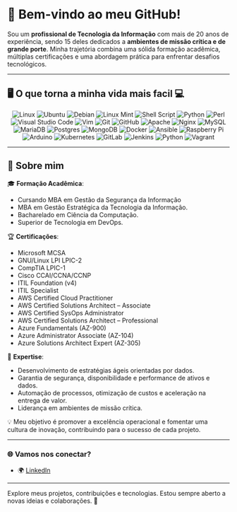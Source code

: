# 👋 Bem-vindo ao meu GitHub!

Sou um **profissional de Tecnologia da Informação** com mais de 20 anos de experiência, sendo 15 deles dedicados a **ambientes de missão crítica e de grande porte**. Minha trajetória combina uma sólida formação acadêmica, múltiplas certificações e uma abordagem prática para enfrentar desafios tecnológicos.

---

## 🖥️ O que torna a minha vida mais facil 💻

<div align="center">
  <img src="https://img.shields.io/badge/Linux-FCC624?style=for-the-badge&logo=linux&logoColor=black" alt="Linux" />
  <img src="https://img.shields.io/badge/Ubuntu-E95420?style=for-the-badge&logo=ubuntu&logoColor=white" alt="Ubuntu" />
  <img src="https://img.shields.io/badge/Debian-A81D33?style=for-the-badge&logo=debian&logoColor=white" alt="Debian" />
  <img src="https://img.shields.io/badge/Linux%20Mint-87CF3E?style=for-the-badge&logo=linux-mint&logoColor=white" alt="Linux Mint" />
  <img src="https://img.shields.io/badge/Shell_Script-FFD700?style=for-the-badge&logo=gnu-bash&logoColor=black" alt="Shell Script" />
  <img src="https://img.shields.io/badge/Python-3776AB?style=for-the-badge&logo=python&logoColor=white" alt="Python" />
  <img src="https://img.shields.io/badge/Perl-39457E?style=for-the-badge&logo=perl&logoColor=white" alt="Perl" />
  <img src="https://img.shields.io/badge/VSCode-007ACC?style=for-the-badge&logo=visual-studio-code&logoColor=white" alt="Visual Studio Code" />
  <img src="https://img.shields.io/badge/Vim-019733?style=for-the-badge&logo=vim&logoColor=white" alt="Vim" />
  <img src="https://img.shields.io/badge/Git-F05032?style=for-the-badge&logo=git&logoColor=white" alt="Git" />
  <img src="https://img.shields.io/badge/GitHub-181717?style=for-the-badge&logo=github&logoColor=white" alt="GitHub" />
  <img src="https://img.shields.io/badge/Apache-D22128?style=for-the-badge&logo=apache&logoColor=white" alt="Apache" />
  <img src="https://img.shields.io/badge/Nginx-269539?style=for-the-badge&logo=nginx&logoColor=white" alt="Nginx" />
  <img src="https://img.shields.io/badge/MySQL-4479A1?style=for-the-badge&logo=mysql&logoColor=white" alt="MySQL" />
  <img src="https://img.shields.io/badge/MariaDB-003545?style=for-the-badge&logo=mariadb&logoColor=white" alt="MariaDB" />
  <img src="https://img.shields.io/badge/Postgres-4169E1?style=for-the-badge&logo=postgresql&logoColor=white" alt="Postgres" />
  <img src="https://img.shields.io/badge/MongoDB-47A248?style=for-the-badge&logo=mongodb&logoColor=white" alt="MongoDB" />
  <img src="https://img.shields.io/badge/Docker-2496ED?style=for-the-badge&logo=docker&logoColor=white" alt="Docker" />
  <img src="https://img.shields.io/badge/Ansible-EE0000?style=for-the-badge&logo=ansible&logoColor=white" alt="Ansible" />
  <img src="https://img.shields.io/badge/Raspberry%20Pi-A22846?style=for-the-badge&logo=raspberry-pi&logoColor=white" alt="Raspberry Pi" />
  <img src="https://img.shields.io/badge/Arduino-00979D?style=for-the-badge&logo=arduino&logoColor=white" alt="Arduino" />
  <img src="https://img.shields.io/badge/Kubernetes-326CE5?style=for-the-badge&logo=kubernetes&logoColor=white" alt="Kubernetes" />
  <img src="https://img.shields.io/badge/GitLab-FC6D26?style=for-the-badge&logo=gitlab&logoColor=white" alt="GitLab" />
  <img src="https://img.shields.io/badge/Jenkins-D24939?style=for-the-badge&logo=jenkins&logoColor=white" alt="Jenkins" />
  <img src="https://img.shields.io/badge/Python-3776AB?style=for-the-badge&logo=python&logoColor=white" alt="Python" />
  <img src="https://img.shields.io/badge/Vagrant-1563FF?style=for-the-badge&logo=vagrant&logoColor=white" alt="Vagrant" />
</div>

---

## 🌟 Sobre mim

🎓 **Formação Acadêmica**:
- Cursando MBA em Gestão da Segurança da Informação
- MBA em Gestão Estratégica da Tecnologia da Informação.
- Bacharelado em Ciência da Computação.
- Superior de Tecnologia em DevOps.

🏆 **Certificações**:
- Microsoft MCSA
- GNU/Linux LPI LPIC-2
- CompTIA LPIC-1
- Cisco CCAI/CCNA/CCNP
- ITIL Foundation (v4)
- ITIL Specialist
- AWS Certified Cloud Practitioner
- AWS Certified Solutions Architect – Associate
- AWS Certified SysOps Administrator
- AWS Certified Solutions Architect – Professional
- Azure Fundamentals (AZ-900)
- Azure Administrator Associate (AZ-104)
- Azure Solutions Architect Expert (AZ-305)


💼 **Expertise**:
- Desenvolvimento de estratégias ágeis orientadas por dados.
- Garantia de segurança, disponibilidade e performance de ativos e dados.
- Automação de processos, otimização de custos e aceleração na entrega de valor.
- Liderança em ambientes de missão crítica.

💡 Meu objetivo é promover a excelência operacional e fomentar uma cultura de inovação, contribuindo para o sucesso de cada projeto.

---

### 🌐 Vamos nos conectar?

- 🌍 [LinkedIn](https://www.linkedin.com/in/maiconcongesco/)

---

Explore meus projetos, contribuições e tecnologias. Estou sempre aberto a novas ideias e colaborações. 🚀
